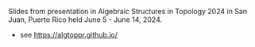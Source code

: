 Slides from presentation in Algebraic Structures in Topology 2024 in San Juan, Puerto Rico held June 5 - June 14, 2024.

- see https://algtoppr.github.io/

